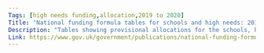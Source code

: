 ```yaml
---
Tags: [high needs funding,allocation,2019 to 2020]
Title: "National funding formula tables for schools and high needs: 2019 to 2020"
Description: "Tables showing provisional allocations for the schools, high needs and central school services blocks from 2019 to 2020 onwards."
Link: https://www.gov.uk/government/publications/national-funding-formula-tables-for-schools-and-high-needs-2019-to-2020
---
```


